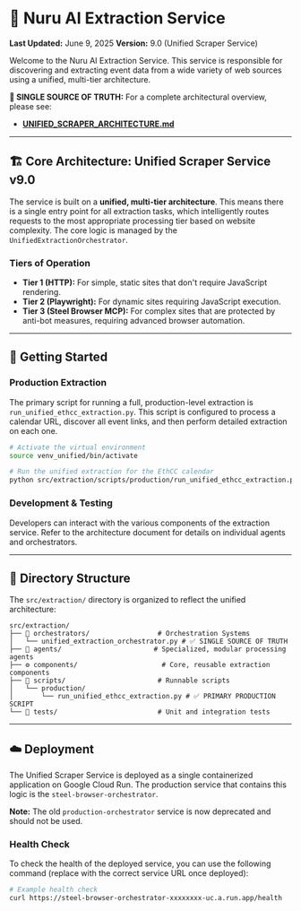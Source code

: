 # 🚀 Nuru AI Extraction Service

**Last Updated:** June 9, 2025
**Version:** 9.0 (Unified Scraper Service)

Welcome to the Nuru AI Extraction Service. This service is responsible for discovering and extracting event data from a wide variety of web sources using a unified, multi-tier architecture.

**📖 SINGLE SOURCE OF TRUTH:** For a complete architectural overview, please see:
- **[UNIFIED_SCRAPER_ARCHITECTURE.md](../../docs/architecture/components/UNIFIED_SCRAPER_ARCHITECTURE.md)**

---

## 🏗️ Core Architecture: Unified Scraper Service v9.0

The service is built on a **unified, multi-tier architecture**. This means there is a single entry point for all extraction tasks, which intelligently routes requests to the most appropriate processing tier based on website complexity. The core logic is managed by the `UnifiedExtractionOrchestrator`.

### Tiers of Operation
- **Tier 1 (HTTP):** For simple, static sites that don't require JavaScript rendering.
- **Tier 2 (Playwright):** For dynamic sites requiring JavaScript execution.
- **Tier 3 (Steel Browser MCP):** For complex sites that are protected by anti-bot measures, requiring advanced browser automation.

---

## 🚀 Getting Started

### Production Extraction

The primary script for running a full, production-level extraction is `run_unified_ethcc_extraction.py`. This script is configured to process a calendar URL, discover all event links, and then perform detailed extraction on each one.

```bash
# Activate the virtual environment
source venv_unified/bin/activate

# Run the unified extraction for the EthCC calendar
python src/extraction/scripts/production/run_unified_ethcc_extraction.py
```

### Development & Testing

Developers can interact with the various components of the extraction service. Refer to the architecture document for details on individual agents and orchestrators.

---

## 📁 Directory Structure

The `src/extraction/` directory is organized to reflect the unified architecture:

```
src/extraction/
├── 🎯 orchestrators/                 # Orchestration Systems
│   └── unified_extraction_orchestrator.py # ✅ SINGLE SOURCE OF TRUTH
├── 🤖 agents/                       # Specialized, modular processing agents
├── ⚙️ components/                     # Core, reusable extraction components
├── 📜 scripts/                       # Runnable scripts
│   └── production/
│       └── run_unified_ethcc_extraction.py # ✅ PRIMARY PRODUCTION SCRIPT
└── 🧪 tests/                         # Unit and integration tests
```

---

## ☁️ Deployment

The Unified Scraper Service is deployed as a single containerized application on Google Cloud Run. The production service that contains this logic is the `steel-browser-orchestrator`.

**Note:** The old `production-orchestrator` service is now deprecated and should not be used.

### Health Check

To check the health of the deployed service, you can use the following command (replace with the correct service URL once deployed):
```bash
# Example health check
curl https://steel-browser-orchestrator-xxxxxxxx-uc.a.run.app/health
```
